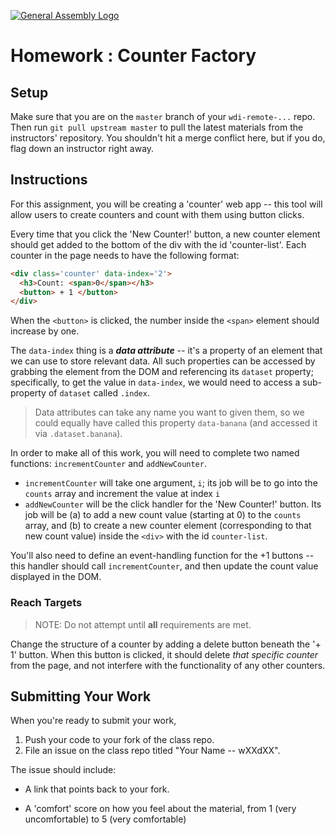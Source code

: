 [![General Assembly Logo](https://camo.githubusercontent.com/1a91b05b8f4d44b5bbfb83abac2b0996d8e26c92/687474703a2f2f692e696d6775722e636f6d2f6b6538555354712e706e67)](https://generalassemb.ly/education/web-development-immersive)

# Homework : Counter Factory

<!-- MATERIALS METADATA -->
<!--
  title: 'Counter Factory'
  type: homework
  creators: Matt Brendzel
  competencies: javascript, dom manipulation, event handling
-->

## Setup

Make sure that you are on the `master` branch of your `wdi-remote-...` repo.
Then run `git pull upstream master` to pull the latest materials from the
instructors' repository. You shouldn't hit a merge conflict here, but if you do,
flag down an instructor right away.

<!--
Next, navigate to the directory for today, go into the `homework` directory, and
run `npm install` -- this will download any assignment-specific JavaScript
dependencies into to a directory called `node_modules`.

As you work through this assignment, you should make commits regularly.
In particular, since there are automated tests built into this assignment, we
recommend that you make a commit every time that you pass a new test, in
addition to any other time you feel might be appropriate (e.g. just before
trying out something new). -->

## Instructions

For this assignment, you will be creating a 'counter' web app -- this tool will
allow users to create counters and count with them using button clicks.

Every time that you click the 'New Counter!' button, a new counter element
should get added to the bottom of the div with the id 'counter-list'. Each
counter in the page needs to have the following format:

```html
<div class='counter' data-index='2'>
  <h3>Count: <span>0</span></h3>
  <button> + 1 </button>
</div>
```

When the `<button>` is clicked, the number inside the `<span>` element should
increase by one.

The `data-index` thing is a _**data attribute**_ -- it's a property of an
element that we can use to store relevant data. All such properties can be
accessed by grabbing the element from the DOM and referencing its `dataset`
property; specifically, to get the value in `data-index`, we would need to
access a sub-property of `dataset` called `.index`.

> Data attributes can take any name you want to given them, so we could equally
> have called this property `data-banana` (and accessed it via
> `.dataset.banana`).

In order to make all of this work, you will need to complete two named functions:
`incrementCounter` and `addNewCounter`.

-   `incrementCounter` will take one argument, `i`; its job will be to go into
    the `counts` array and increment the value at index `i`
-   `addNewCounter` will be the click handler for the 'New Counter!' button.
    Its job will be
    (a) to add a new count value (starting at 0) to the `counts` array,
    and
    (b) to create a new counter element (corresponding to that new count value)
    inside the `<div>` with the id `counter-list`.

You'll also need to define an event-handling function for the +1 buttons -- this
handler should call `incrementCounter`, and then update the count value
displayed in the DOM.

<!-- ### Testing Your Work

A set of automated tests, written in the [Mocha.js](https://mochajs.org/)
testing framework, has been provided for you with this assignment.
To run these tests, navigate to the `homework` directory and type `npm test`
into the console. Test your work regularly, and read the feedback from the tests
carefully -- it may give you a clue about what to do next. -->

### Reach Targets

> NOTE: Do not attempt until **all** requirements are met.

Change the structure of a counter by adding a delete button beneath the '+ 1'
button. When this button is clicked, it should delete _that specific counter_
from the page, and not interfere with the functionality of any other counters.

## Submitting Your Work

When you're ready to submit your work,

1.  Push your code to your fork of the class repo.
2.  File an issue on the class repo titled "Your Name -- wXXdXX".

The issue should include:

-   A link that points back to your fork.

-   A 'comfort' score on how you feel about the material, from 1 (very
    uncomfortable) to 5 (very comfortable)
